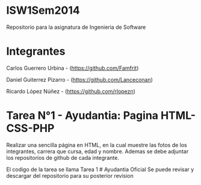 ISW1Sem2014
===========

Repositorio para la asignatura de Ingenieria de Software


Integrantes
===========
Carlos Guerrero Urbina - (https://github.com/Famfrit)

Daniel Guiterrez Pizarro - (https://github.com/Lanceconan)

Ricardo López Núñez - (https://github.com/rlopezn)


Tarea N°1 - Ayudantia: Pagina HTML-CSS-PHP
==========================================

Realizar una sencilla página en HTML, en la cual muestre las fotos de los integrantes, carrera que cursa, edad y nombre.
Ademas se debe adjuntar los repositorios de github de cada integrante.


El codigo de la tarea se llama Tarea 1 # Ayudantia Oficial
Se puede revisar y descargar del repositorio para su posterior revision

